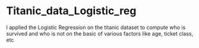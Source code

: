 # Titanic_data_Logistic_reg
I applied the Logistic Regression on the titanic dataset to compute who is survived and who is not on the basic of various factors like age, ticket class, etc
